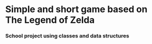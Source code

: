 <h1>Simple and short game based on The Legend of Zelda</h1>

<h3>School project using classes and data structures</h3>
